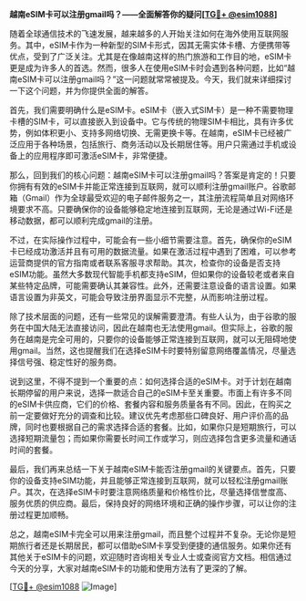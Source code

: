 **越南eSIM卡可以注册gmail吗？——全面解答你的疑问[[TG💪+ @esim1088](https://t.me/s/esim1088)]**

随着全球通信技术的飞速发展，越来越多的人开始关注如何在海外使用互联网服务。其中，eSIM卡作为一种新型的SIM卡形式，因其无需实体卡槽、方便携带等优点，受到了广泛关注。尤其是在像越南这样的热门旅游和工作目的地，eSIM卡更是成为许多人的首选。然而，很多人在使用eSIM卡时会遇到各种问题，比如“越南eSIM卡可以注册gmail吗？”这一问题就常常被提及。今天，我们就来详细探讨一下这个问题，并为你提供全面的解答。

首先，我们需要明确什么是eSIM卡。eSIM卡（嵌入式SIM卡）是一种不需要物理卡槽的SIM卡，可以直接嵌入到设备中。它与传统的物理SIM卡相比，具有许多优势，例如体积更小、支持多网络切换、无需更换卡等。在越南，eSIM卡已经被广泛应用于各种场景，包括旅行、商务活动以及长期居住等。用户只需通过手机或设备上的应用程序即可激活eSIM卡，非常便捷。

那么，回到我们的核心问题：越南eSIM卡可以注册gmail吗？答案是肯定的！只要你拥有有效的eSIM卡并能正常连接到互联网，就可以顺利注册gmail账户。谷歌邮箱（Gmail）作为全球最受欢迎的电子邮件服务之一，其注册流程简单且对网络环境要求不高。只要确保你的设备能够稳定地连接到互联网，无论是通过Wi-Fi还是移动数据，都可以顺利完成gmail的注册。

不过，在实际操作过程中，可能会有一些小细节需要注意。首先，确保你的eSIM卡已经成功激活并且有可用的数据流量。如果在激活过程中遇到了困难，可以参考运营商提供的官方指南或者联系客服寻求帮助。其次，检查你的设备是否支持eSIM功能。虽然大多数现代智能手机都支持eSIM，但如果你的设备较老或者来自某些特定品牌，可能需要确认其兼容性。此外，还需要注意设备的语言设置。如果语言设置为非英文，可能会导致注册界面显示不完整，从而影响注册过程。

除了技术层面的问题，还有一些常见的误解需要澄清。有些人认为，由于谷歌的服务在中国大陆无法直接访问，因此在越南也无法使用gmail。但实际上，谷歌的服务在越南是完全可用的，只要你的设备能够正常连接到互联网，就可以无阻碍地使用gmail。当然，这也提醒我们在选择eSIM卡时要特别留意网络覆盖情况，尽量选择信号强、稳定性好的服务商。

说到这里，不得不提到一个重要的点：如何选择合适的eSIM卡。对于计划在越南长期停留的用户来说，选择一款适合自己的eSIM卡至关重要。市面上有许多不同的eSIM卡供应商，它们的价格、套餐内容和服务质量各有不同。因此，在购买之前一定要做好充分的调查和比较。建议优先考虑那些口碑良好、用户评价高的品牌，同时也要根据自己的需求选择合适的套餐。比如，如果你只是短期旅行，可以选择短期流量包；而如果你需要长时间工作或学习，则应选择包含更多流量和通话时间的套餐。

最后，我们再来总结一下关于越南eSIM卡能否注册gmail的关键要点。首先，只要你的设备支持eSIM功能，并且能够正常连接到互联网，就可以轻松注册gmail账户。其次，在选择eSIM卡时要注意网络质量和价格性价比，尽量选择信誉度高、服务优质的供应商。最后，保持良好的网络环境和正确的操作步骤，可以让你的注册过程更加顺畅。

总之，越南eSIM卡完全可以用来注册gmail，而且整个过程并不复杂。无论你是短期旅行者还是长期居民，都可以借助eSIM卡享受到便捷的通信服务。如果你还有其他关于eSIM卡的问题，欢迎随时咨询相关专业人士或查阅官方文档。相信通过今天的分享，大家对越南eSIM卡的功能和使用方法有了更深的了解。

[[TG💪+ @esim1088](https://t.me/s/esim1088) ![Image](https://i.postimg.cc/4NQfJmqS/Snipaste-2025-05-13-00-14-12.png)]